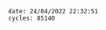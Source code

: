 

                date: 24/04/2022 22:32:51
                cycles: 85140

                         